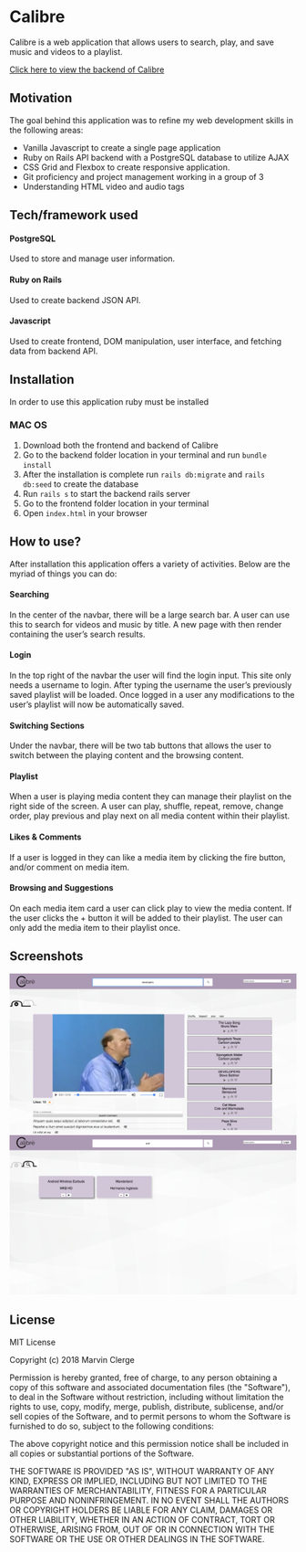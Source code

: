 # Calibre
Calibre is a web application that allows users to search, play, and save music and videos to a playlist.

[Click here to view the backend of Calibre](https://github.com/MarvinClerge/Calibre-Backend)

## Motivation
The goal behind this application was to refine my web development skills in the following areas:
* Vanilla Javascript to create a single page application
* Ruby on Rails API backend with a PostgreSQL database to utilize AJAX
* CSS Grid and Flexbox to create responsive application.
* Git proficiency and project management working in a group of 3
* Understanding HTML video and audio tags

## Tech/framework used
#### PostgreSQL
Used to store and manage user information.
#### Ruby on Rails
Used to create backend JSON API.
#### Javascript
Used to create frontend, DOM manipulation, user interface, and fetching data from backend API.


## Installation
In order to use this application ruby must be installed
### MAC OS
1. Download both the frontend and backend of Calibre
2. Go to the backend folder location in your terminal and run `bundle install`
3. After the installation is complete run `rails db:migrate` and `rails db:seed` to create the database
4. Run `rails s` to start the backend rails server
5. Go to the frontend folder location in your terminal
6. Open `index.html` in your browser

## How to use?
After installation this application offers a variety of activities. Below are the myriad of things you can do:

#### Searching
In the center of the navbar, there will be a large search bar. A user can use this to search for videos and music by title. A new page with then render containing the user’s search results.
#### Login
In the top right of the navbar the user will find the login input. This site only needs a username to login. After typing the username the user’s previously saved playlist will be loaded. Once logged in a user any modifications to the user’s playlist will now be automatically saved.
#### Switching Sections
Under the navbar, there will be two tab buttons that allows the user to switch between the playing content and the browsing content.
#### Playlist
When a user is playing media content they can manage their playlist on the right side of the screen. A user can play, shuffle, repeat, remove, change order, play previous and play next on all media content within their playlist.
#### Likes & Comments
If a user is logged in they can like a media item by clicking the fire button, and/or comment on media item.
#### Browsing and Suggestions
On each media item card a user can click play to view the media content. If the user clicks the + button it will be added to their playlist. The user can only add the media item to their playlist once.

## Screenshots

![playine section](screen1.png)
![browsing section](screen2.png)

## License
MIT License

Copyright (c) 2018 Marvin Clerge

Permission is hereby granted, free of charge, to any person obtaining a copy
of this software and associated documentation files (the "Software"), to deal
in the Software without restriction, including without limitation the rights
to use, copy, modify, merge, publish, distribute, sublicense, and/or sell
copies of the Software, and to permit persons to whom the Software is
furnished to do so, subject to the following conditions:

The above copyright notice and this permission notice shall be included in all
copies or substantial portions of the Software.

THE SOFTWARE IS PROVIDED "AS IS", WITHOUT WARRANTY OF ANY KIND, EXPRESS OR
IMPLIED, INCLUDING BUT NOT LIMITED TO THE WARRANTIES OF MERCHANTABILITY,
FITNESS FOR A PARTICULAR PURPOSE AND NONINFRINGEMENT. IN NO EVENT SHALL THE
AUTHORS OR COPYRIGHT HOLDERS BE LIABLE FOR ANY CLAIM, DAMAGES OR OTHER
LIABILITY, WHETHER IN AN ACTION OF CONTRACT, TORT OR OTHERWISE, ARISING FROM,
OUT OF OR IN CONNECTION WITH THE SOFTWARE OR THE USE OR OTHER DEALINGS IN THE
SOFTWARE.
